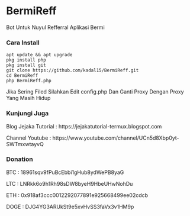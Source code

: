 # BermiReff

<p>Bot Untuk Nuyul Refferral Aplikasi Bermi</p>

### Cara Install
<pre><code>apt update && apt upgrade
pkg install php
pkg install git
git clone https://github.com/kadal15/BermiReff.git
cd BermiReff
php BermiReff.php</code></pre>


<p>Jika Sering Filed Silahkan Edit config.php Dan Ganti Proxy Dengan Proxy Yang Masih Hidup</p>

### Kunjungi Juga

<p>Blog Jejaka Tutorial : https://jejakatutorial-termux.blogspot.com</p>

<p>Channel Youtube : https://www.youtube.com/channel/UCn5d8Xbp0yt-SWTmxwtayvQ</p>

### Donation 
<p>BTC : 18961sqv9fPuBcEbbi1gHub8ydWePB8yaG</p>
<p>LTC : LNRkk6o9h1Rh98sDW8byeH9HbeUHwNohDu</p>
<p>ETH  : 0x918af3ccc0012292077891e925668499ee02cdcb</p>
<p>DOGE : DJG4YG3ARUkSt9e5xvHvSS3faVx3v1HM9p</p>

